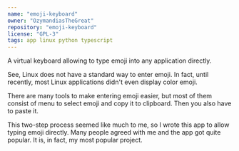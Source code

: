 ```yaml
---
name: "emoji-keyboard"
owner: "OzymandiasTheGreat"
repository: "emoji-keyboard"
license: "GPL-3"
tags: app linux python typescript
---
```

A virtual keyboard allowing to type emoji into any
application directly.

See, Linux does not have a standard way to enter emoji.
In fact, until recently, most Linux applications didn't
even display color emoji.

There are many tools to make entering emoji easier,
but most of them consist of menu to select emoji and
copy it to clipboard. Then you also have to paste it.

This two-step process seemed like much to me, so I
wrote this app to allow typing emoji directly.
Many people agreed with me and the app got quite popular. It is, in fact, my most popular project.
